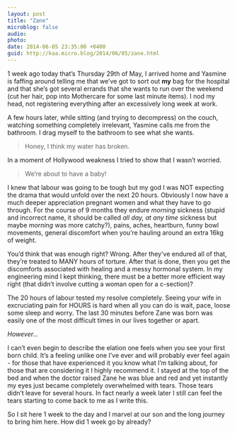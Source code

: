 ```yaml
---
layout: post
title: "Zane"
microblog: false
audio: 
photo: 
date: 2014-06-05 23:35:00 +0400
guid: http://kaa.micro.blog/2014/06/05/zane.html
---
```

<p>1 week ago today  that&rsquo;s Thursday 29th of May, I arrived home and Yasmine is faffing around telling me that we&rsquo;ve got to sort out <strong>my</strong> bag for the hospital and that she&rsquo;s got several errands that she wants to run over the weekend (cut her hair, pop into Mothercare for some last minute items). I nod my head, not registering everything after an excessively long week at work.</p>

<p>A few hours later, while sitting (and trying to decompress) on the couch, watching something completely irrelevant, Yasmine calls me from the bathroom. I drag myself to the bathroom to see what she wants.</p>

<blockquote>
  <p>Honey, I think my water has broken.</p>
</blockquote>

<p>In a moment of Hollywood weakness I tried to show that I wasn&rsquo;t worried.</p>

<blockquote>
  <p>We&rsquo;re about to have a baby!</p>
</blockquote>

<p>I knew that labour was going to be tough but my god I was NOT expecting the drama that would unfold over the next 20 hours. Obviously I now have a much deeper appreciation pregnant women and what they have to go through. For the course of 9 months they endure <em>morning</em> sickness (stupid and incorrect name, it should be called <em>all day, at any time</em> sickness but maybe <em>morning</em> was more catchy?), pains, aches, heartburn, funny bowl movements, general discomfort when you&rsquo;re hauling around an extra 16kg of weight.</p>

<p>You&rsquo;d think that was enough right? Wrong. After they&rsquo;ve endured all of that, they&rsquo;re treated to MANY hours of torture. After that is done, then you get the discomforts associated with healing and a messy hormonal system. In my engineering mind I kept thinking, there must be a better more efficient way right (that didn&rsquo;t involve cutting a woman open for a c-section)?</p>

<p>The 20 hours of labour tested my resolve completely. Seeing your wife in excruciating pain for HOURS is hard when all you can do is wait, pace, loose some sleep and worry. The last 30 minutes before Zane was born was easily one of the most difficult times in our lives together or apart.</p>

<p><em>However&hellip;</em></p>

<p>I can&rsquo;t even begin to describe the elation one feels when you see your first born child. It&rsquo;s a feeling unlike one I&rsquo;ve ever and will probably ever feel again - for those that have experienced it you know what I&rsquo;m talking about, for those that are considering it I highly recommend it. I stayed at the top of the bed and when the doctor raised Zane he was blue and red and yet instantly my eyes just became completely overwhelmed with tears. Those tears didn&rsquo;t leave for several hours. In fact nearly a week later I still can feel the tears starting to come back to me as I write this.</p>

<p>So I sit here 1 week to the day and I marvel at our son and the long journey to bring him here. How did 1 week go by already?</p>
